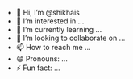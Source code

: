 - 👋 Hi, I’m @shikhais
- 👀 I’m interested in ...
- 🌱 I’m currently learning ...
- 💞️ I’m looking to collaborate on ...
- 📫 How to reach me ...
- 😄 Pronouns: ...
- ⚡ Fun fact: ...

<!---
shikhais/shikhais is a ✨ special ✨ repository because its `README.md` (this file) appears on your GitHub profile.
You can click the Preview link to take a look at your changes.
--->
